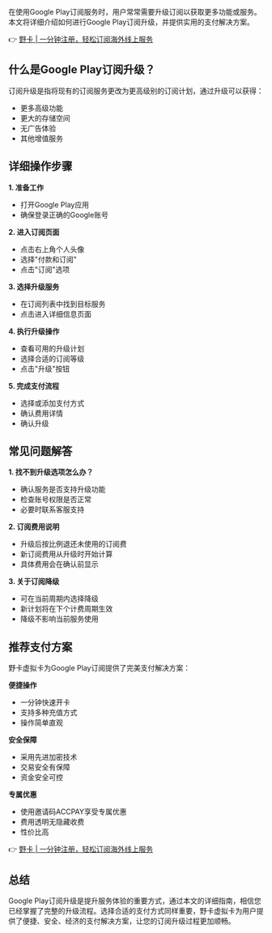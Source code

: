 在使用Google Play订阅服务时，用户常常需要升级订阅以获取更多功能或服务。本文将详细介绍如何进行Google Play订阅升级，并提供实用的支付解决方案。

👉 [野卡 | 一分钟注册，轻松订阅海外线上服务](https://bit.ly/bewildcard)

## 什么是Google Play订阅升级？

订阅升级是指将现有的订阅服务更改为更高级别的订阅计划，通过升级可以获得：
- 更多高级功能
- 更大的存储空间
- 无广告体验
- 其他增值服务

## 详细操作步骤

**1. 准备工作**
- 打开Google Play应用
- 确保登录正确的Google账号

**2. 进入订阅页面**
- 点击右上角个人头像
- 选择"付款和订阅"
- 点击"订阅"选项

**3. 选择升级服务**
- 在订阅列表中找到目标服务
- 点击进入详细信息页面

**4. 执行升级操作**
- 查看可用的升级计划
- 选择合适的订阅等级
- 点击"升级"按钮

**5. 完成支付流程**
- 选择或添加支付方式
- 确认费用详情
- 确认升级

## 常见问题解答

**1. 找不到升级选项怎么办？**
- 确认服务是否支持升级功能
- 检查账号权限是否正常
- 必要时联系客服支持

**2. 订阅费用说明**
- 升级后按比例退还未使用的订阅费
- 新订阅费用从升级时开始计算
- 具体费用会在确认前显示

**3. 关于订阅降级**
- 可在当前周期内选择降级
- 新计划将在下个计费周期生效
- 降级不影响当前服务使用

## 推荐支付方案

野卡虚拟卡为Google Play订阅提供了完美支付解决方案：

**便捷操作**
- 一分钟快速开卡
- 支持多种充值方式
- 操作简单直观

**安全保障**
- 采用先进加密技术
- 交易安全有保障
- 资金安全可控

**专属优惠**
- 使用邀请码ACCPAY享受专属优惠
- 费用透明无隐藏收费
- 性价比高

👉 [野卡 | 一分钟注册，轻松订阅海外线上服务](https://bit.ly/bewildcard)

## 总结

Google Play订阅升级是提升服务体验的重要方式，通过本文的详细指南，相信您已经掌握了完整的升级流程。选择合适的支付方式同样重要，野卡虚拟卡为用户提供了便捷、安全、经济的支付解决方案，让您的订阅升级过程更加顺畅。